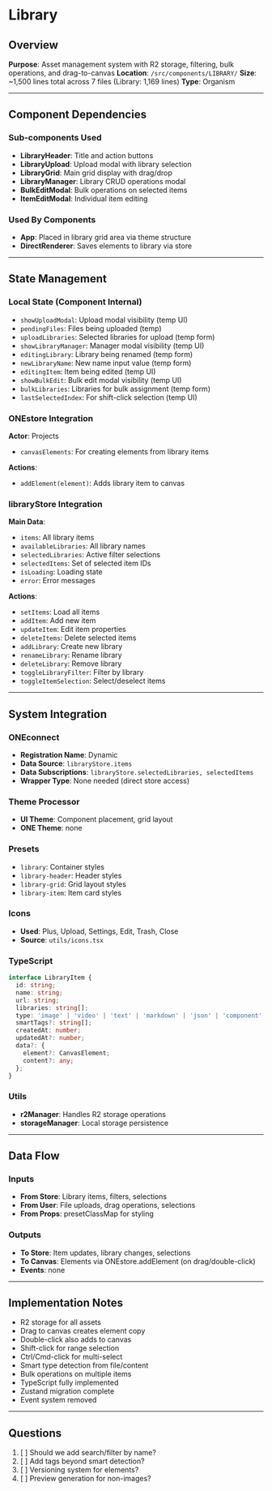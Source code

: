 # Library

## Overview
**Purpose**: Asset management system with R2 storage, filtering, bulk operations, and drag-to-canvas
**Location**: `/src/components/LIBRARY/`
**Size**: ~1,500 lines total across 7 files (Library: 1,169 lines)
**Type**: Organism

---

## Component Dependencies

### Sub-components Used
- **LibraryHeader**: Title and action buttons
- **LibraryUpload**: Upload modal with library selection
- **LibraryGrid**: Main grid display with drag/drop
- **LibraryManager**: Library CRUD operations modal
- **BulkEditModal**: Bulk operations on selected items
- **ItemEditModal**: Individual item editing

### Used By Components
- **App**: Placed in library grid area via theme structure
- **DirectRenderer**: Saves elements to library via store

---

## State Management

### Local State (Component Internal)
- `showUploadModal`: Upload modal visibility (temp UI)
- `pendingFiles`: Files being uploaded (temp)
- `uploadLibraries`: Selected libraries for upload (temp form)
- `showLibraryManager`: Manager modal visibility (temp UI)
- `editingLibrary`: Library being renamed (temp form)
- `newLibraryName`: New name input value (temp form)
- `editingItem`: Item being edited (temp UI)
- `showBulkEdit`: Bulk edit modal visibility (temp UI)
- `bulkLibraries`: Libraries for bulk assignment (temp form)
- `lastSelectedIndex`: For shift-click selection (temp UI)

### ONEstore Integration
**Actor**: Projects
- `canvasElements`: For creating elements from library items

**Actions**:
- `addElement(element)`: Adds library item to canvas

### libraryStore Integration
**Main Data**:
- `items`: All library items
- `availableLibraries`: All library names
- `selectedLibraries`: Active filter selections
- `selectedItems`: Set of selected item IDs
- `isLoading`: Loading state
- `error`: Error messages

**Actions**:
- `setItems`: Load all items
- `addItem`: Add new item
- `updateItem`: Edit item properties
- `deleteItems`: Delete selected items
- `addLibrary`: Create new library
- `renameLibrary`: Rename library
- `deleteLibrary`: Remove library
- `toggleLibraryFilter`: Filter by library
- `toggleItemSelection`: Select/deselect items

---

## System Integration

### ONEconnect
- **Registration Name**: Dynamic
- **Data Source**: `libraryStore.items`
- **Data Subscriptions**: `libraryStore.selectedLibraries, selectedItems`
- **Wrapper Type**: None needed (direct store access)

### Theme Processor
- **UI Theme**: Component placement, grid layout
- **ONE Theme**: none

### Presets
- `library`: Container styles
- `library-header`: Header styles
- `library-grid`: Grid layout styles
- `library-item`: Item card styles

### Icons
- **Used**: Plus, Upload, Settings, Edit, Trash, Close
- **Source**: `utils/icons.tsx`

### TypeScript
```typescript
interface LibraryItem {
  id: string;
  name: string;
  url: string;
  libraries: string[];
  type: 'image' | 'video' | 'text' | 'markdown' | 'json' | 'component' | 'element';
  smartTags?: string[];
  createdAt: number;
  updatedAt?: number;
  data?: {
    element?: CanvasElement;
    content?: any;
  };
}
```

### Utils
- **r2Manager**: Handles R2 storage operations
- **storageManager**: Local storage persistence

---

## Data Flow

### Inputs
- **From Store**: Library items, filters, selections
- **From User**: File uploads, drag operations, selections
- **From Props**: presetClassMap for styling

### Outputs  
- **To Store**: Item updates, library changes, selections
- **To Canvas**: Elements via ONEstore.addElement (on drag/double-click)
- **Events**: none

---

## Implementation Notes
- R2 storage for all assets
- Drag to canvas creates element copy
- Double-click also adds to canvas
- Shift-click for range selection
- Ctrl/Cmd-click for multi-select
- Smart type detection from file/content
- Bulk operations on multiple items
- TypeScript fully implemented
- Zustand migration complete
- Event system removed

---

## Questions
1. [ ] Should we add search/filter by name?
2. [ ] Add tags beyond smart detection?
3. [ ] Versioning system for elements?
4. [ ] Preview generation for non-images?